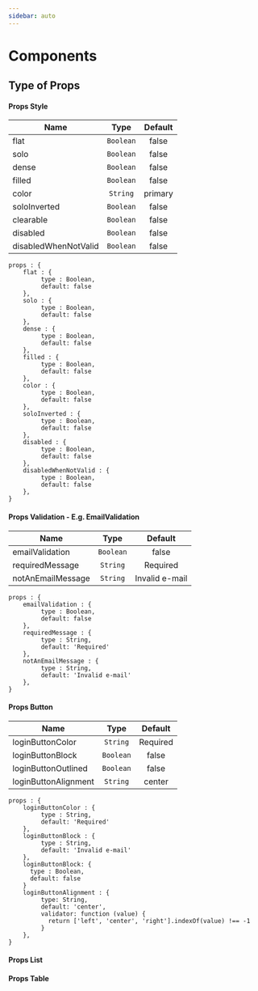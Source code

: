 ```yaml
---
sidebar: auto
---
```


# Components

## Type of Props

#### Props Style

| Name                 |   Type    | Default |
| -------------------- | :-------: | :-----: |
| flat                 | `Boolean` |  false  |
| solo                 | `Boolean` |  false  |
| dense                | `Boolean` |  false  |
| filled               | `Boolean` |  false  |
| color                | `String`  | primary |
| soloInverted         | `Boolean` |  false  |
| clearable            | `Boolean` |  false  |
| disabled             | `Boolean` |  false  |
| disabledWhenNotValid | `Boolean` |  false  |

    props : {
        flat : {
             type : Boolean,
             default: false
        },
        solo : {
             type : Boolean,
             default: false
        },
        dense : {
             type : Boolean,
             default: false
        },
        filled : {
             type : Boolean,
             default: false
        },
        color : {
             type : Boolean,
             default: false
        },
        soloInverted : {
             type : Boolean,
             default: false
        },
        disabled : {
             type : Boolean,
             default: false
        },
        disabledWhenNotValid : {
             type : Boolean,
             default: false
        },
    }

#### Props Validation - E.g. EmailValidation

| Name              |   Type    |    Default     |
| ----------------- | :-------: | :------------: |
| emailValidation   | `Boolean` |     false      |
| requiredMessage   | `String`  |    Required    |
| notAnEmailMessage | `String`  | Invalid e-mail |

    props : {
        emailValidation : {
             type : Boolean,
             default: false
        },
        requiredMessage : {
             type : String,
             default: 'Required'
        },
        notAnEmailMessage : {
             type : String,
             default: 'Invalid e-mail'
        },
    }

#### Props Button

| Name                 |   Type    | Default  |
| -------------------- | :-------: | :------: |
| loginButtonColor     | `String`  | Required |
| loginButtonBlock     | `Boolean` |  false   |
| loginButtonOutlined  | `Boolean` |  false   |
| loginButtonAlignment | `String`  |  center  |

    props : {
        loginButtonColor : {
             type : String,
             default: 'Required'
        },
        loginButtonBlock : {
             type : String,
             default: 'Invalid e-mail'
        },
        loginButtonBlock: {
          type : Boolean,
          default: false
        }
        loginButtonAlignment : {
             type: String,
             default: 'center',
             validator: function (value) {
               return ['left', 'center', 'right'].indexOf(value) !== -1
             }
        },
    }
#### Props List

#### Props Table
